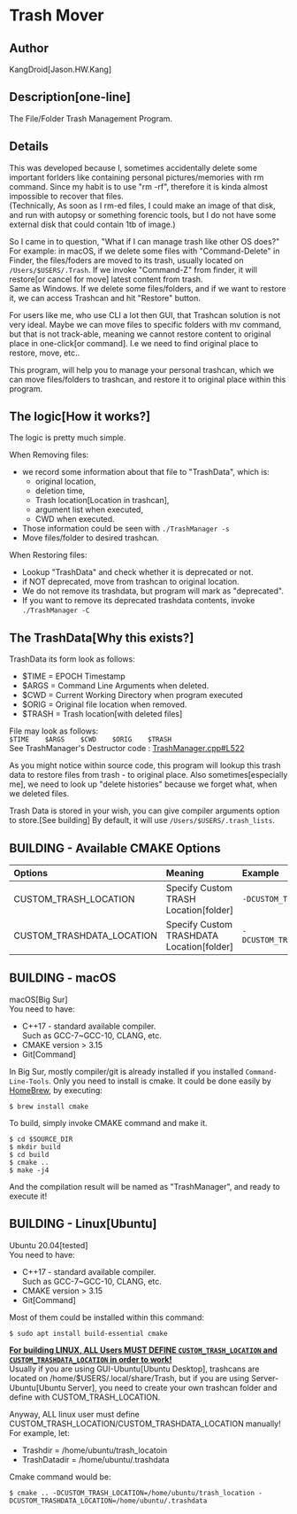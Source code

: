 Trash Mover
============

Author
------
KangDroid[Jason.HW.Kang]

Description[one-line]
-----------
The File/Folder Trash Management Program.

Details
-------
This was developed because I, sometimes accidentally delete some important forlders like containing personal pictures/memories with rm command. Since my habit is to use "rm -rf", therefore it is kinda almost impossible to recover that files.<br>
(Technically, As soon as I rm-ed files, I could make an image of that disk, and run with autopsy or something forencic tools, but I do not have some external disk that could contain 1tb of image.)<br>

So I came in to question, "What if I can manage trash like other OS does?"<br>
For example: in macOS, if we delete some files with "Command-Delete" in Finder, the files/foders are moved to its trash, usually located on `/Users/$USERS/.Trash`. If we invoke "Command-Z" from finder, it will restore[or cancel for move] latest content from trash.<br>
Same as Windows. If we delete some files/folders, and if we want to restore it, we can access Trashcan and hit "Restore" button. <br>

For users like me, who use CLI a lot then GUI, that Trashcan solution is not very ideal.
Maybe we can move files to specific folders with mv command, but that is not track-able, meaning we cannot restore content to original place in one-click[or command]. I.e  we need to find original place to restore, move, etc..<br>

This program, will help you to manage your personal trashcan, which we can move files/folders to trashcan, and restore it to original place within this program.<br>

The logic[How it works?]
-----------------------
The logic is pretty much simple.

When Removing files:
- we record some information about that file to "TrashData", which is:<br>
  - original location, 
  - deletion time, 
  - Trash location[Location in trashcan], 
  - argument list when executed, 
  - CWD when executed.
- Those information could be seen with `./TrashManager -s`
- Move files/folder to desired trashcan.

When Restoring files:
- Lookup "TrashData" and check whether it is deprecated or not.
- if NOT deprecated, move from trashcan to original location.
- We do not remove its trashdata, but program will mark as "deprecated".
- If you want to remove its deprecated trashdata contents, invoke `./TrashManager -C`

The TrashData[Why this exists?]
---------------------------------
TrashData its form look as follows:
- $TIME = EPOCH Timestamp
- $ARGS = Command Line Arguments when deleted.
- $CWD = Current Working Directory when program executed
- $ORIG = Original file location when removed.
- $TRASH = Trash location[with deleted files]

File may look as follows:<br>
`$TIME    $ARGS    $CWD    $ORIG    $TRASH` <br>
See TrashManager's Destructor code : [TrashManager.cpp#L522](https://github.com/KangDroid/trash_mover/blob/6f9e9751c069d7caf9714f9807ec5efc1b01d39e/src/TrashManager.cpp#L522) <br>

As you might notice within source code, this program will lookup this trash data to restore files from trash - to original place. Also sometimes[especially me], we need to look up "delete histories" because we forget what, when we deleted files. <br>

Trash Data is stored in your wish, you can give compiler arguments option to store.[See building] By default, it will use `/Users/$USERS/.trash_lists`.

BUILDING - Available CMAKE Options
--------
|Options|Meaning|Example|
|:----|:----------|:-------------|
|CUSTOM_TRASH_LOCATION|Specify Custom TRASH Location[folder]|`-DCUSTOM_TRASH_LOCATION=/home/kangdroid/custom_trash`|
|CUSTOM_TRASHDATA_LOCATION|Specify Custom TRASHDATA Location[folder]|`-DCUSTOM_TRASHDATA_LOCATION=/home/kangdroid/custom_trashdata`|

BUILDING - macOS
-----------------
macOS[Big Sur]<br>
You need to have:
- C++17 - standard available compiler.<br>
  Such as GCC-7~GCC-10, CLANG, etc.
- CMAKE version > 3.15
- Git[Command]

In Big Sur, mostly compiler/git is already installed if you installed `Command-Line-Tools`. Only you need to install is cmake. It could be done easily by [HomeBrew](https://brew.sh/), by executing:
```
$ brew install cmake
```

To build, simply invoke CMAKE command and make it.
```
$ cd $SOURCE_DIR
$ mkdir build
$ cd build
$ cmake ..
$ make -j4
```

And the compilation result will be named as "TrashManager", and ready to execute it!

BUILDING - Linux[Ubuntu]
------------------
Ubuntu 20.04[tested]<br>
You need to have:
- C++17 - standard available compiler.<br>
  Such as GCC-7~GCC-10, CLANG, etc.
- CMAKE version > 3.15
- Git[Command]

Most of them could be installed within this command:
```
$ sudo apt install build-essential cmake
```

<u><b>For building LINUX, ALL Users MUST DEFINE `CUSTOM_TRASH_LOCATION` and `CUSTOM_TRASHDATA_LOCATION` in order to work!</b></u><br>
Usually if you are using GUI-Ubuntu[Ubuntu Desktop], trashcans are located on /home/$USERS/.local/share/Trash, but if you are using Server-Ubuntu[Ubuntu Server], you need to create your own trashcan folder and define with CUSTOM_TRASH_LOCATION. <br>

Anyway, ALL linux user must define CUSTOM_TRASH_LOCATION/CUSTOM_TRASHDATA_LOCATION manually!<br>
For example, let:
- Trashdir = /home/ubuntu/trash_locatoin
- TrashDatadir = /home/ubuntu/.trashdata

Cmake command would be:
```
$ cmake .. -DCUSTOM_TRASH_LOCATION=/home/ubuntu/trash_location -DCUSTOM_TRASHDATA_LOCATION=/home/ubuntu/.trashdata
```
